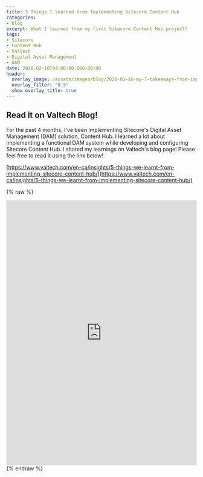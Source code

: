 ```yaml
---
title: 5 Things I learned from Implementing Sitecore Content Hub
categories:
- blog
excerpt: What I learned from my first Sitecore Content Hub project!
tags:
- Sitecore
- Content Hub
- Valtech
- Digital Asset Management
- DAM
date: 2020-02-10T04:00:00.000+00:00
header:
  overlay_image: /assets/images/blog/2020-01-16-my-7-takeaways-from-implementing-sitecore-content-hub/hero.jpg
  overlay_filter: "0.5"
  show_overlay_title: true
---
```


## Read it on Valtech Blog!
For the past 4 months, I've been implementing Sitecore's Digital Asset Management (DAM) solution, Content Hub.
I learned a lot about implementing a functional DAM system while developing and configuring Sitecore Content Hub.
I shared my learnings on Valtech's blog page!
Please feel free to read it using the link below!

[https://www.valtech.com/en-ca/insights/5-things-we-learnt-from-implementing-sitecore-content-hub/](https://www.valtech.com/en-ca/insights/5-things-we-learnt-from-implementing-sitecore-content-hub/)

{% raw %} 
<iframe src="https://www.linkedin.com/embed/feed/update/urn:li:share:6632670430694125568" height="700" width="504" frameborder="0" allowfullscreen="" title="Embedded post"></iframe>
{% endraw %}
